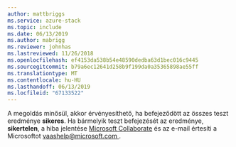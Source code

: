 ```yaml
---
author: mattbriggs
ms.service: azure-stack
ms.topic: include
ms.date: 06/13/2019
ms.author: mabrigg
ms.reviewer: johnhas
ms.lastreviewed: 11/26/2018
ms.openlocfilehash: ef4153da538b54e48590dedba63d1bec016c9445
ms.sourcegitcommit: b79a6ec12641d258b9f199da0a35365898ae55ff
ms.translationtype: MT
ms.contentlocale: hu-HU
ms.lasthandoff: 06/13/2019
ms.locfileid: "67133522"
---
```

A megoldás minősül, akkor érvényesíthető, ha befejeződött az összes teszt eredménye **sikeres**. Ha bármelyik teszt befejezését az eredménye, **sikertelen**, a hiba jelentése [Microsoft Collaborate](https://aka.ms/collaborate) és az e-mail értesíti a Microsoftot [ vaashelp@microsoft.com ](mailto:vaashelp@microsoft.com).